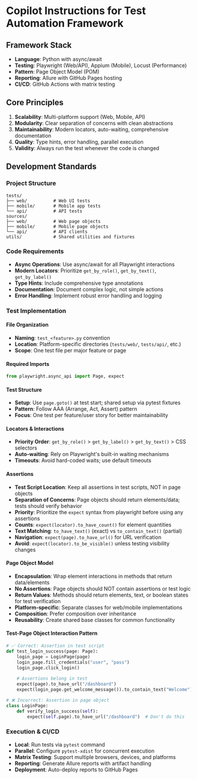 # Copilot Instructions for Test Automation Framework

## Framework Stack
- **Language**: Python with async/await
- **Testing**: Playwright (Web/API), Appium (Mobile), Locust (Performance)
- **Pattern**: Page Object Model (POM)
- **Reporting**: Allure with GitHub Pages hosting
- **CI/CD**: GitHub Actions with matrix testing

## Core Principles
1. **Scalability**: Multi-platform support (Web, Mobile, API)
2. **Modularity**: Clear separation of concerns with clean abstractions
3. **Maintainability**: Modern locators, auto-waiting, comprehensive documentation
4. **Quality**: Type hints, error handling, parallel execution
5. **Validity**: Always run the test whenever the code is changed

## Development Standards

### Project Structure
```
tests/
├── web/          # Web UI tests
├── mobile/       # Mobile app tests
└── api/          # API tests
sources/
├── web/          # Web page objects
├── mobile/       # Mobile page objects
└── api/          # API clients
utils/            # Shared utilities and fixtures
```

### Code Requirements
- **Async Operations**: Use async/await for all Playwright interactions
- **Modern Locators**: Prioritize `get_by_role()`, `get_by_text()`, `get_by_label()`
- **Type Hints**: Include comprehensive type annotations
- **Documentation**: Document complex logic, not simple actions
- **Error Handling**: Implement robust error handling and logging

### Test Implementation

#### File Organization
- **Naming**: `test_<feature>.py` convention
- **Location**: Platform-specific directories (`tests/web/`, `tests/api/`, etc.)
- **Scope**: One test file per major feature or page

#### Required Imports
```python
from playwright.async_api import Page, expect
```

#### Test Structure
- **Setup**: Use `page.goto()` at test start; shared setup via pytest fixtures
- **Pattern**: Follow AAA (Arrange, Act, Assert) pattern
- **Focus**: One test per feature/user story for better maintainability

#### Locators & Interactions
- **Priority Order**: `get_by_role()` > `get_by_label()` > `get_by_text()` > CSS selectors
- **Auto-waiting**: Rely on Playwright's built-in waiting mechanisms
- **Timeouts**: Avoid hard-coded waits; use default timeouts

#### Assertions
- **Test Script Location**: Keep all assertions in test scripts, NOT in page objects
- **Separation of Concerns**: Page objects should return elements/data; tests should verify behavior
- **Priority**: Prioritize the `expect` syntax from playwright before using any assertions
- **Counts**: `expect(locator).to_have_count()` for element quantities
- **Text Matching**: `to_have_text()` (exact) vs `to_contain_text()` (partial)
- **Navigation**: `expect(page).to_have_url()` for URL verification
- **Avoid**: `expect(locator).to_be_visible()` unless testing visibility changes

#### Page Object Model
- **Encapsulation**: Wrap element interactions in methods that return data/elements
- **No Assertions**: Page objects should NOT contain assertions or test logic
- **Return Values**: Methods should return elements, text, or boolean states for test verification
- **Platform-specific**: Separate classes for web/mobile implementations
- **Composition**: Prefer composition over inheritance
- **Reusability**: Create shared base classes for common functionality

#### Test-Page Object Interaction Pattern
```python
# ✅ Correct: Assertion in test script
def test_login_success(page: Page):
    login_page = LoginPage(page)
    login_page.fill_credentials("user", "pass")
    login_page.click_login()
    
    # Assertions belong in test
    expect(page).to_have_url("/dashboard")
    expect(login_page.get_welcome_message()).to_contain_text("Welcome")

# ❌ Incorrect: Assertion in page object
class LoginPage:
    def verify_login_success(self):
        expect(self.page).to_have_url("/dashboard")  # Don't do this
```

### Execution & CI/CD
- **Local**: Run tests via `pytest` command
- **Parallel**: Configure `pytest-xdist` for concurrent execution
- **Matrix Testing**: Support multiple browsers, devices, and platforms
- **Reporting**: Generate Allure reports with artifact handling
- **Deployment**: Auto-deploy reports to GitHub Pages
